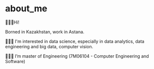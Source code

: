 # about_me
🙋🏻‍♀️Hi!

Borned in Kazakhstan, work in Astana.

👩🏻‍💻 I'm interested in data science, especially in data analytics, data engineering and big data, computer vision.

👩🏻‍🎓 I’m master of Engineering (7M06104 - Computer Engineering and Software)
